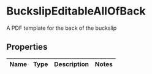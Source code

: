

# BuckslipEditableAllOfBack

A PDF template for the back of the buckslip

## Properties

| Name | Type | Description | Notes |
|------------ | ------------- | ------------- | -------------|



